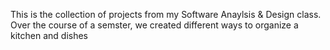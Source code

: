 This is the collection of projects from my Software Anaylsis & Design class. Over the course of a semster, we created different ways to organize a kitchen and dishes 
